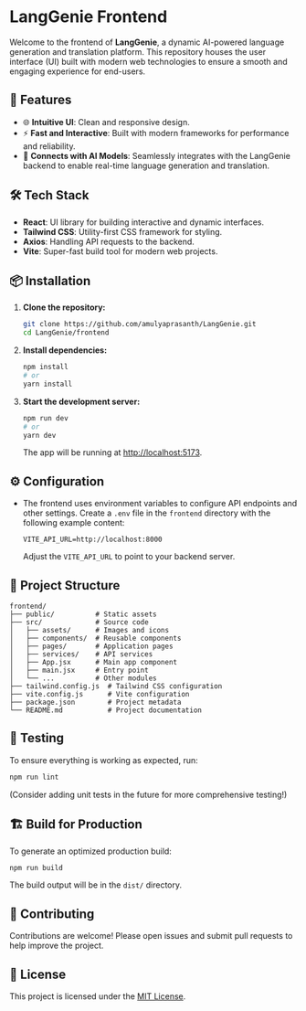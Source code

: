 # LangGenie Frontend

Welcome to the frontend of **LangGenie**, a dynamic AI-powered language generation and translation platform. This repository houses the user interface (UI) built with modern web technologies to ensure a smooth and engaging experience for end-users.

## 🚀 Features

* 🌐 **Intuitive UI**: Clean and responsive design.
* ⚡️ **Fast and Interactive**: Built with modern frameworks for performance and reliability.
* 🤖 **Connects with AI Models**: Seamlessly integrates with the LangGenie backend to enable real-time language generation and translation.

## 🛠️ Tech Stack

* **React**: UI library for building interactive and dynamic interfaces.
* **Tailwind CSS**: Utility-first CSS framework for styling.
* **Axios**: Handling API requests to the backend.
* **Vite**: Super-fast build tool for modern web projects.

## 📦 Installation

1. **Clone the repository:**

   ```bash
   git clone https://github.com/amulyaprasanth/LangGenie.git
   cd LangGenie/frontend
   ```

2. **Install dependencies:**

   ```bash
   npm install
   # or
   yarn install
   ```

3. **Start the development server:**

   ```bash
   npm run dev
   # or
   yarn dev
   ```

   The app will be running at [http://localhost:5173](http://localhost:5173).

## ⚙️ Configuration

* The frontend uses environment variables to configure API endpoints and other settings. Create a `.env` file in the `frontend` directory with the following example content:

  ```env
  VITE_API_URL=http://localhost:8000
  ```

  Adjust the `VITE_API_URL` to point to your backend server.

## 📁 Project Structure

```
frontend/
├── public/          # Static assets
├── src/             # Source code
│   ├── assets/      # Images and icons
│   ├── components/  # Reusable components
│   ├── pages/       # Application pages
│   ├── services/    # API services
│   ├── App.jsx      # Main app component
│   ├── main.jsx     # Entry point
│   └── ...          # Other modules
├── tailwind.config.js  # Tailwind CSS configuration
├── vite.config.js      # Vite configuration
├── package.json        # Project metadata
└── README.md           # Project documentation
```

## 🧪 Testing

To ensure everything is working as expected, run:

```bash
npm run lint
```

(Consider adding unit tests in the future for more comprehensive testing!)

## 🏗️ Build for Production

To generate an optimized production build:

```bash
npm run build
```

The build output will be in the `dist/` directory.

## 🙌 Contributing

Contributions are welcome! Please open issues and submit pull requests to help improve the project.

## 📄 License

This project is licensed under the [MIT License](LICENSE).
